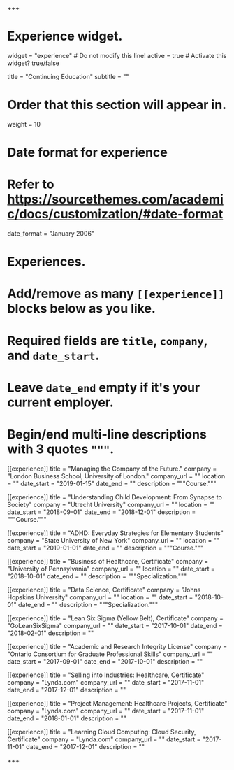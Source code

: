 +++
# Experience widget.
widget = "experience"  # Do not modify this line!
active = true  # Activate this widget? true/false

title = "Continuing Education"
subtitle = ""

# Order that this section will appear in.
weight = 10

# Date format for experience
#   Refer to https://sourcethemes.com/academic/docs/customization/#date-format
date_format = "January 2006"

# Experiences.
#   Add/remove as many `[[experience]]` blocks below as you like.
#   Required fields are `title`, `company`, and `date_start`.
#   Leave `date_end` empty if it's your current employer.
#   Begin/end multi-line descriptions with 3 quotes `"""`.

[[experience]]
  title = "Managing the Company of the Future."
  company = "London Business School, University of London."
  company_url = ""
  location = ""
  date_start = "2019-01-15"
  date_end = ""
  description = """Course."""
  
  [[experience]]
  title = "Understanding Child Development: From Synapse to Society"
  company = "Utrecht University"
  company_url = ""
  location = ""
  date_start = "2018-09-01"
  date_end = "2018-12-01"
  description = """Course."""

[[experience]]
  title = "ADHD: Everyday Strategies for Elementary Students"
  company = "State University of New York"
  company_url = ""
  location = ""
  date_start = "2019-01-01"
  date_end = ""
  description = """Course."""

[[experience]]
  title = "Business of Healthcare, Certificate"
  company = "University of Pennsylvania"
  company_url = ""
  location = ""
  date_start = "2018-10-01"
  date_end = ""
  description = """Specialization."""

[[experience]]
  title = "Data Science, Certificate"
  company = "Johns Hopskins University"
  company_url = ""
  location = ""
  date_start = "2018-10-01"
  date_end = ""
  description = """Specialization."""
  
[[experience]]
  title = "Lean Six Sigma (Yellow Belt), Certificate"
  company = "GoLeanSixSigma"
  company_url = ""
  date_start = "2017-10-01"
  date_end = "2018-02-01"
  description = ""
  
[[experience]]
  title = "Academic and Research Integrity License"
  company = "Ontario Consortium for Graduate Professional Skills"
  company_url = ""
  date_start = "2017-09-01"
  date_end = "2017-10-01"
  description = ""
  
[[experience]]
  title = "Selling into Industries: Healthcare, Certificate"
  company = "Lynda.com"
  company_url = ""
  date_start = "2017-11-01"
  date_end = "2017-12-01"
  description = ""
  
[[experience]]
  title = "Project Management: Healthcare Projects, Certificate"
  company = "Lynda.com"
  company_url = ""
  date_start = "2017-11-01"
  date_end = "2018-01-01"
  description = ""
  
[[experience]]
  title = "Learning Cloud Computing: Cloud Security, Certificate"
  company = "Lynda.com"
  company_url = ""
  date_start = "2017-11-01"
  date_end = "2017-12-01"
  description = ""

+++
